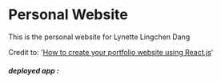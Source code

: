 # Personal Website

This is the personal website for Lynette Lingchen Dang

Credit to: '[How to create your portfolio website using React.js](https://medium.freecodecamp.org/portfolio-app-using-react-618814e35843)'
 
    
##### deployed app : 
